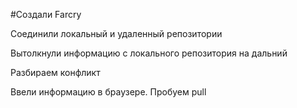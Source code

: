 ﻿#Создали Farcry

Соединили локальный и удаленный репозитории

Вытолкнули информацию с локального репозитория на дальний

Разбираем конфликт

Ввели информацию в браузере. Пробуем pull
